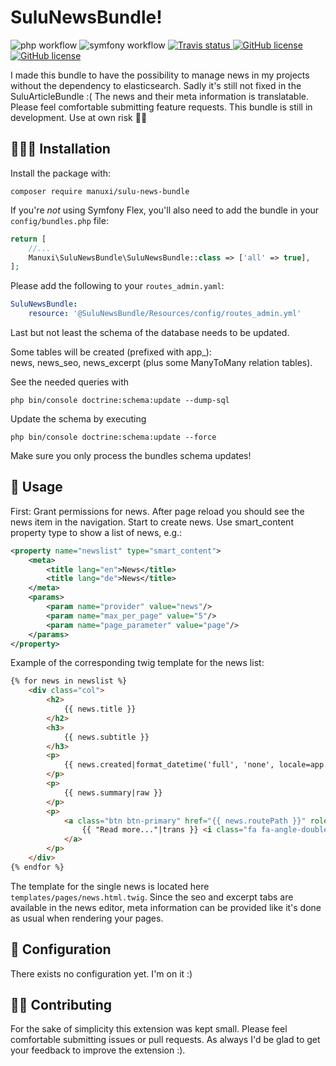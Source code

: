 # SuluNewsBundle!
![php workflow](https://github.com/manuxi/SuluNewsBundle/actions/workflows/php.yml/badge.svg)
![symfony workflow](https://github.com/manuxi/SuluNewsBundle/actions/workflows/symfony.yml/badge.svg)
<a href="https://app.travis-ci.com/manuxi/SuluNewsBundle" target="_blank">
<img src="https://app.travis-ci.com/manuxi/SuluNewsBundle.svg?branch=main" alt="Travis status">
</a>
<a href="https://github.com/manuxi/SuluNewsBundle/blob/main/LICENSE" target="_blank">
<img src="https://img.shields.io/github/license/manuxi/SuluNewsBundle" alt="GitHub license">
</a>
<a href="https://github.com/manuxi/SuluNewsBundle/tags" target="_blank">
<img src="https://img.shields.io/github/v/tag/manuxi/SuluNewsBundle" alt="GitHub license">
</a>

I made this bundle to have the possibility to manage news in my projects without the dependency to elasticsearch. Sadly it's still not fixed in the SuluArticleBundle :( 
The news and their meta information is translatable. Please feel comfortable submitting feature requests. 
This bundle is still in development. Use at own risk 🤞🏻


## 👩🏻‍🏭 Installation
Install the package with:
```console
composer require manuxi/sulu-news-bundle
```
If you're *not* using Symfony Flex, you'll also
need to add the bundle in your `config/bundles.php` file:

```php
return [
    //...
    Manuxi\SuluNewsBundle\SuluNewsBundle::class => ['all' => true],
];
```
Please add the following to your `routes_admin.yaml`:
```yaml
SuluNewsBundle:
    resource: '@SuluNewsBundle/Resources/config/routes_admin.yml'
```
Last but not least the schema of the database needs to be updated.  

Some tables will be created (prefixed with app_):  
news, news_seo, news_excerpt
(plus some ManyToMany relation tables).  

See the needed queries with
```
php bin/console doctrine:schema:update --dump-sql
```  
Update the schema by executing 
```
php bin/console doctrine:schema:update --force
```  

Make sure you only process the bundles schema updates!

## 🎣 Usage
First: Grant permissions for news. 
After page reload you should see the news item in the navigation. 
Start to create news.
Use smart_content property type to show a list of news, e.g.:
```xml
<property name="newslist" type="smart_content">
    <meta>
        <title lang="en">News</title>
        <title lang="de">News</title>
    </meta>
    <params>
        <param name="provider" value="news"/>
        <param name="max_per_page" value="5"/>
        <param name="page_parameter" value="page"/>
    </params>
</property>
```
Example of the corresponding twig template for the news list:
```html
{% for news in newslist %}
    <div class="col">
        <h2>
            {{ news.title }}
        </h2>
        <h3>
            {{ news.subtitle }}
        </h3>
        <p>
            {{ news.created|format_datetime('full', 'none', locale=app.request.getLocale()) }}
        </p>
        <p>
            {{ news.summary|raw }}
        </p>
        <p>
            <a class="btn btn-primary" href="{{ news.routePath }}" role="button">
                {{ "Read more..."|trans }} <i class="fa fa-angle-double-right"></i>
            </a>
        </p>
    </div>
{% endfor %}
```
The template for the single news is located here
`templates/pages/news.html.twig`.
Since the seo and excerpt tabs are available in the news editor, 
meta information can be provided like it's done as usual when rendering your pages. 

## 🧶 Configuration
There exists no configuration yet. I'm on it :)

## 👩‍🍳 Contributing
For the sake of simplicity this extension was kept small.
Please feel comfortable submitting issues or pull requests. As always I'd be glad to get your feedback to improve the extension :).
